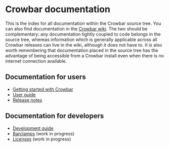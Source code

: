 # Crowbar documentation

This is the index for all documentation within the Crowbar source
tree.  You can also find documentation in the [Crowbar
wiki](https://github.com/crowbar/crowbar/wiki).  The two should be
complementary: any documentation tightly coupled to code belongs in
the source tree, whereas information which is generally applicable
across all Crowbar releases can live in the wiki, although it does not
have to.  It is also worth remembering that documentation placed in
the source tree has the advantage of being accessible from a Crowbar
install even when there is no internet connection available.

## Documentation for users

* [Getting started with Crowbar](gettingstarted.md)
* [User guide](userguide.md)
* [Release notes](releasenotes.md)

## Documentation for developers

* [Development guide](devguide.md)
* [Barclamps](barclamps.md) (work in progress)
* [Licenses](licenses.md) (work in progress)
